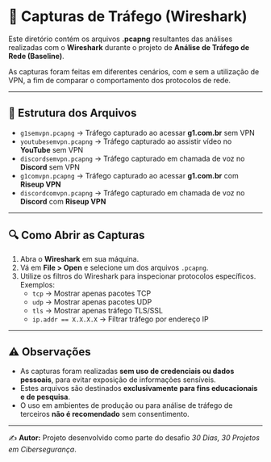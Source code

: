 # 📂 Capturas de Tráfego (Wireshark)

Este diretório contém os arquivos **.pcapng** resultantes das análises realizadas com o **Wireshark** durante o projeto de **Análise de Tráfego de Rede (Baseline)**.  

As capturas foram feitas em diferentes cenários, com e sem a utilização de VPN, a fim de comparar o comportamento dos protocolos de rede.

---

## 📑 Estrutura dos Arquivos

- `g1semvpn.pcapng` → Tráfego capturado ao acessar **g1.com.br** sem VPN  
- `youtubesemvpn.pcapng` → Tráfego capturado ao assistir vídeo no **YouTube** sem VPN  
- `discordsemvpn.pcapng` → Tráfego capturado em chamada de voz no **Discord** sem VPN  
- `g1comvpn.pcapng` → Tráfego capturado ao acessar **g1.com.br** com **Riseup VPN**  
- `discordcomvpn.pcapng` → Tráfego capturado em chamada de voz no **Discord** com **Riseup VPN**

---

## 🔍 Como Abrir as Capturas

1. Abra o **Wireshark** em sua máquina.  
2. Vá em **File > Open** e selecione um dos arquivos `.pcapng`.  
3. Utilize os filtros do Wireshark para inspecionar protocolos específicos. Exemplos:  
   - `tcp` → Mostrar apenas pacotes TCP  
   - `udp` → Mostrar apenas pacotes UDP  
   - `tls` → Mostrar apenas tráfego TLS/SSL  
   - `ip.addr == X.X.X.X` → Filtrar tráfego por endereço IP  

---

## ⚠️ Observações

- As capturas foram realizadas **sem uso de credenciais ou dados pessoais**, para evitar exposição de informações sensíveis.  
- Estes arquivos são destinados **exclusivamente para fins educacionais e de pesquisa**.  
- O uso em ambientes de produção ou para análise de tráfego de terceiros **não é recomendado** sem consentimento.  

---

✍️ **Autor:** Projeto desenvolvido como parte do desafio *30 Dias, 30 Projetos em Cibersegurança*.
